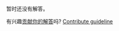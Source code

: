 
暂时还没有解答。

有兴趣[贡献你的解答](https://github.com/BFEdev/BFE.dev-solutions/blob/main/problem/create-a-browser-history_zh.md)吗? [Contribute guideline](https://github.com/BFEdev/BFE.dev-solutions#how-to-contribute)
